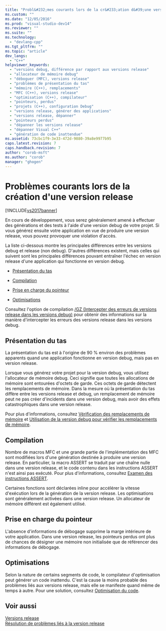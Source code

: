 ```yaml
---
title: "Probl&#232;mes courants lors de la cr&#233;ation d&#39;une version release | Microsoft Docs"
ms.custom: ""
ms.date: "12/05/2016"
ms.prod: "visual-studio-dev14"
ms.reviewer: ""
ms.suite: ""
ms.technology: 
  - "devlang-cpp"
ms.tgt_pltfrm: ""
ms.topic: "article"
dev_langs: 
  - "C++"
helpviewer_keywords: 
  - "versions debug, différence par rapport aux versions release"
  - "allocateur de mémoire debug"
  - "déboguer (MFC), versions release"
  - "problèmes de présentation du tas"
  - "mémoire (C++), remplacements"
  - "MFC (C++), versions release"
  - "optimisation (C++), compilateur"
  - "pointeurs, perdus"
  - "projets (C++), configuration Debug"
  - "versions release, générer des applications"
  - "versions release, dépanner"
  - "pointeurs perdus"
  - "dépanner les versions release"
  - "dépanner Visual C++"
  - "génération de code inattendue"
ms.assetid: 73cbc1f9-3e33-472d-9880-39a8e9977b95
caps.latest.revision: 7
caps.handback.revision: 7
author: "corob-msft"
ms.author: "corob"
manager: "ghogen"
---
```

# Probl&#232;mes courants lors de la cr&#233;ation d&#39;une version release
[!INCLUDE[vs2017banner](../../assembler/inline/includes/vs2017banner.md)]

En cours de développement, vous serez généralement amené à effectuer des générations et des tests à l'aide d'une version debug de votre projet.  Si vous générez ensuite votre application en vue de produire une version release, vous pouvez provoquer une violation d'accès.  
  
 La liste ci\-dessous montre les principales différences entre les versions debug et release \(non debug\).  D'autres différences existent, mais celles qui suivent sont les principales différences pouvant entraîner l'échec en version release d'une application qui fonctionne en version debug.  
  
-   [Présentation du tas](#_core_heap_layout)  
  
-   [Compilation](#_core_compilation)  
  
-   [Prise en charge du pointeur](#_core_pointer_support)  
  
-   [Optimisations](#_core_optimizations)  
  
 Consultez l'option de compilation [\/GZ \(Intercepter des erreurs de versions release dans les versions debug\)](../../build/reference/gz-enable-stack-frame-run-time-error-checking.md) pour obtenir des informations sur la manière d'intercepter les erreurs des versions release dans les versions debug.  
  
##  <a name="_core_heap_layout"></a> Présentation du tas  
 La présentation du tas est à l'origine de 90 % environ des problèmes apparents quand une application fonctionne en version debug, mais pas en version release.  
  
 Lorsque vous générez votre projet pour la version debug, vous utilisez l'allocateur de mémoire debug.  Ceci signifie que toutes les allocations de mémoire sont entourées d'octets de garde.  Ces octets de garde détectent les remplacements de mémoire.  Dans la mesure où la présentation du tas diffère entre les versions release et debug, un remplacement de mémoire peut ne pas créer d'incidents dans une version debug, mais avoir des effets catastrophiques dans une version release.  
  
 Pour plus d'informations, consultez [Vérification des remplacements de mémoire](../../build/reference/checking-for-memory-overwrites.md) et [Utilisation de la version debug pour vérifier les remplacements de mémoire](../../build/reference/using-the-debug-build-to-check-for-memory-overwrite.md).  
  
##  <a name="_core_compilation"></a> Compilation  
 Nombre de macros MFC et une grande partie de l'implémentation des MFC sont modifiées lors d'une génération destinée à produire une version release.  En particulier, la macro ASSERT se traduit par une chaîne nulle dans une version release, et le code contenu dans les instructions ASSERT n'est ainsi pas exécuté.  Pour plus d'informations, consultez [Examen des instructions ASSERT](../../build/reference/using-verify-instead-of-assert.md).  
  
 Certaines fonctions sont déclarées inline pour accélérer la vitesse d'exécution lors de la génération de la version release.  Les optimisations sont généralement activées dans une version release.  Un allocateur de mémoire différent est également utilisé.  
  
##  <a name="_core_pointer_support"></a> Prise en charge du pointeur  
 L'absence d'informations de débogage supprime la marge intérieure de votre application.  Dans une version release, les pointeurs perdus ont plus de chances de désigner une mémoire non initialisée que de référencer des informations de débogage.  
  
##  <a name="_core_optimizations"></a> Optimisations  
 Selon la nature de certains segments de code, le compilateur d'optimisation peut générer un code inattendu.  C'est la cause la moins probable des problèmes liés aux versions release, mais elle se manifeste quand même de temps à autre.  Pour une solution, consultez [Optimisation du code](../../build/reference/optimizing-your-code.md).  
  
## Voir aussi  
 [Versions release](../../build/reference/release-builds.md)   
 [Résolution de problèmes liés à la version release](../../build/reference/fixing-release-build-problems.md)